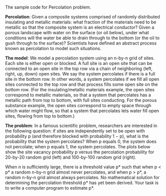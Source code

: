 The sample code for Percolation problem.

**Percolation**: Given a composite systems comprised of randomly distributed insulating and metallic
materials: what fraction of the materials need to be metallic so that the composite system is an
electrical conductor? Given a porous landscape with water on the surface (or oil below), under what
conditions will the water be able to drain through to the bottom (or the oil to gush through to the
surface)? Scientists have defined an abstract process known as percolation to model such situations.

**The model**: We model a percolation system using an n-by-n grid of sites. Each site is either open
or blocked. A full site is an open site that can be connected to an open site in the top row via a
chain of neighboring (left, right, up, down) open sites. We say the system percolates if there is a
full site in the bottom row. In other words, a system percolates if we fill all open sites connected
to the top row and that process fills some open site on the bottom row. (For the insulating/metallic
materials example, the open sites correspond to metallic materials, so that a system that percolates
has a metallic path from top to bottom, with full sites conducting. For the porous substance
example, the open sites correspond to empty space through which water might flow, so that a system
that percolates lets water fill open sites, flowing from top to bottom.)

**The problem**: In a famous scientific problem, researchers are interested in the following
question: if sites are independently set to be open with probability p (and therefore blocked with
probability 1 − p), what is the probability that the system percolates? When p equals 0, the system
does not percolate; when p equals 1, the system percolates. The plots below show the site vacancy
probability p versus the percolation probability for 20-by-20 random grid (left) and 100-by-100
random grid (right).

When n is sufficiently large, there is a threshold value p* such that when p < p* a random n-by-n
grid almost never percolates, and when p > p\*, a random n-by-n grid almost always percolates. No
mathematical solution for determining the percolation threshold p\* has yet been derived. Your task
is to write a computer program to estimate p\*.
